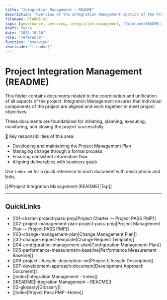```yaml
---
title: "Integration Management – README"
description: "Overview of the Integration Management section of the Project Management Plan. Summarizes included procedures and standards for project integration, change control, and lifecycle governance."
filename: README.md
tags: [governance, overview, integration-management, "filename:README.md"]
draft: false
date: "2025-10-16"
role: "reference"
function: "overview"
shortcode: "[readme]"
---
```


# Project Integration Management (README)

This folder contains documents related to the coordination and unification of all aspects of the project. Integration Management ensures that individual components of the project are aligned and work together to meet project objectives.

These documents are foundational for initiating, planning, executing, monitoring, and closing the project successfully.

📌 Key responsibilities of this area:
- Developing and maintaining the Project Management Plan
- Managing change through a formal process
- Ensuring consistent information flow
- Aligning deliverables with business goals

Use `index.md` for a quick reference to each document with descriptions and links.

[[#Project Integration Management (README)|Top]]

---

## QuickLinks
- [[01-charter-project-pass-pmp|Project Charter — Project PASS PMP]]
- [[02-project-management-plan-project-pass-pmp|Project Management Plan — Project PASS PMP]]
- [[03-change-management-plan|Change Management Plan]]
- [[3.1-change-request-template|Change Request Template]]
- [[04-configuration-management-plan|Configuration Management Plan]]
- [[05-performance-measurement-baseline|Performance Measurement Baseline]]
- [[06-project-lifecycle-description-md|Project Lifecycle Description]]
- [[07-development-approach-document|Development Approach Document]]
- [[index|Integration Management – Index]]
- [[README|Integration Management – README]]
- [[2-glossary|Glossary]]
- [[index|Project Pass PMP -Home]]
